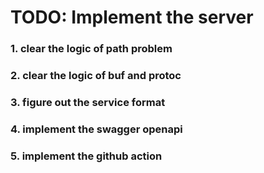 
# TODO: Implement the server

### 1. clear the logic of path problem

### 2. clear the logic of buf and protoc

### 3. figure out the service format

### 4. implement the swagger openapi

### 5. implement the github action